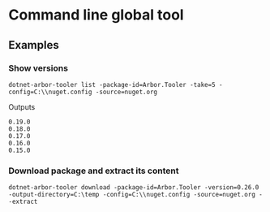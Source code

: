 # Command line global tool

## Examples

### Show versions

    dotnet-arbor-tooler list -package-id=Arbor.Tooler -take=5 -config=C:\\nuget.config -source=nuget.org

Outputs

    0.19.0
    0.18.0
    0.17.0
    0.16.0
    0.15.0

### Download package and extract its content

    dotnet-arbor-tooler download -package-id=Arbor.Tooler -version=0.26.0 -output-directory=C:\temp -config=C:\\nuget.config -source=nuget.org --extract